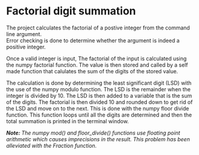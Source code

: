 <h1>Factorial digit summation</h1>

<p>The project calculates the factorial of a postive integer from the command line argument.<br />Error checking is done to determine whether the argument is indeed a positive integer.</p>

<p>Once a valid integer is input, The factorial of the input is calculated using the numpy factorial function. The value is then stored and called by a self made function that calulates the sum of the digits of the stored value.</p>

<p>The calculation is done by determining the least significant digit (LSD) with the use of the numpy modulo function. The LSD is the remainder when the integer is divided by 10. The LSD is then added to a variable that is the sum of the digits. The factorial is then divided 10 and rounded down to get rid of the LSD and move on to the next. This is done with the numpy floor divide function. This function loops until all the digits are determined and then the total summation is printed in the terminal window.</p>

<p><em><strong>Note: </strong>The numpy mod() and floor_divide() functions use floating point arithmetic which causes imprecisions in the result. This problem has been alleviated with the Fraction function.</em></p>